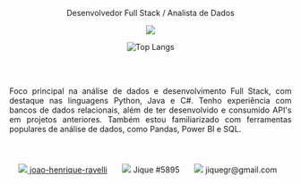 <p align="center">Desenvolvedor Full Stack / Analista de Dados</p>

<p align="center">
  <a href="https://skillicons.dev">
    <img src="https://skillicons.dev/icons?i=py,java,c,opencv,django,html,css,dotnet,mysql" />
  </a>
</p>

<div align="center">
    <img src="https://github-readme-stats.vercel.app/api/top-langs/?username=JiqueGR&layout=compact" alt="Top Langs">
</div>

<br><br>
<p style="text-align: justify; margin-bottom: 20px;">
Foco principal na análise de dados e desenvolvimento Full Stack, com destaque nas linguagens Python, Java e C#. Tenho experiência com bancos de dados relacionais, além de ter desenvolvido e consumido API's em projetos anteriores. Também estou familiarizado com ferramentas populares de análise de dados, como Pandas, Power BI e SQL. 
</p><br><br>

 <section style="
    display: flex;
    justify-content: space-evenly; 
    align-items: center;">
    <a href="https://www.linkedin.com/in/joao-henrique-ravelli/" style="margin-right: 10px;">
      <img src="https://skillicons.dev/icons?i=linkedin" /> joao-henrique-ravelli
    </a> 
    <a style="margin-right: 10px;">
      <img src="https://skillicons.dev/icons?i=discord" /> Jique #5895
    </a>
    <a style="margin-right: 10px;">
      <img src="https://skillicons.dev/icons?i=gmail" /> jiquegr@gmail.com
    </a>
 </section>


